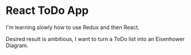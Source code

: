 React ToDo App
==============

I'm learning slowly how to use Redux and then React.

Desired result is ambitious, I want to turn a ToDo list into an Eisenhower Diagram. 